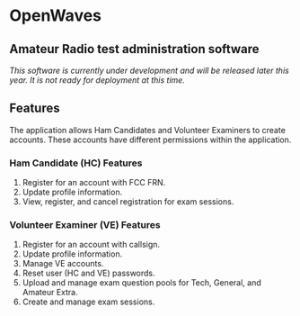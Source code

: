 # OpenWaves
## Amateur Radio test administration software
*This software is currently under development and will be released later this year. It is not ready 
for deployment at this time.*

## Features
The application allows Ham Candidates and Volunteer Examiners to create accounts. These accounts 
have different permissions within the application. 

### Ham Candidate (HC) Features
1. Register for an account with FCC FRN.
2. Update profile information.
3. View, register, and cancel registration for exam sessions.

### Volunteer Examiner (VE) Features
1. Register for an account with callsign.
2. Update profile information.
3. Manage VE accounts.
4. Reset user (HC and VE) passwords.
5. Upload and manage exam question pools for Tech, General, and Amateur Extra.
6. Create and manage exam sessions.